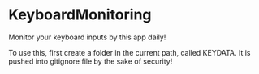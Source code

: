 # KeyboardMonitoring
Monitor your keyboard inputs by this app daily!

To use this, first create a folder in the current path, called KEYDATA.
It is pushed into gitignore file by the sake of security!

